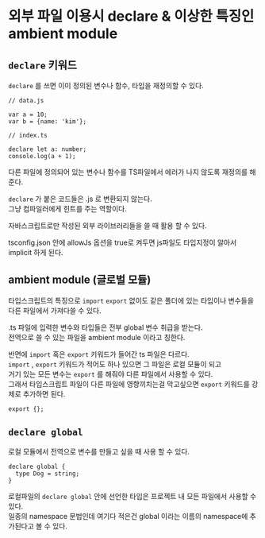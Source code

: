# 외부 파일 이용시 declare & 이상한 특징인 ambient module

## `declare` 키워드

`declare` 를 쓰면 이미 정의된 변수나 함수, 타입을 재정의할 수 있다.

```
// data.js

var a = 10;
var b = {name: 'kim'};
```

```
// index.ts

declare let a: number;
console.log(a + 1);
```

다른 파일에 정의되어 있는 변수나 함수를 TS파일에서 에러가 나지 않도록 재정의를 해준다.

`declare` 가 붙은 코드들은 .js 로 변환되지 않는다.  
그냥 컴파일러에게 힌트를 주는 역할이다.

자바스크립트로만 작성된 외부 라이브러리들을 쓸 때 활용 할 수 있다.

tsconfig.json 안에 allowJs 옵션을 true로 켜두면 js파일도 타입지정이 알아서 implicit 하게 된다.

## ambient module (글로벌 모듈)

타입스크립트의 특징으로 `import` `export` 없이도 같은 폴더에 있는 타입이나 변수들을 다른 파일에서 가져다쓸 수 있다.

.ts 파일에 입력한 변수와 타입들은 전부 global 변수 취급을 받는다.  
전역으로 쓸 수 있는 파일을 ambient module 이라고 칭한다.

반면에 `import` 혹은 `export` 키워드가 들어간 ts 파일은 다르다.  
`import` , `export` 키워드가 적어도 하나 있으면 그 파일은 로컬 모듈이 되고  
거기 있는 모든 변수는 `export` 를 해줘야 다른 파일에서 사용할 수 있다.  
그래서 타입스크립트 파일이 다른 파일에 영향끼치는걸 막고싶으면 `export` 키워드를 강제로 추가하면 된다.

```
export {};
```

## `declare global`

로컬 모듈에서 전역으로 변수를 만들고 싶을 때 사용 할 수 있다.  

```
declare global {
  type Dog = string;
} 
```
로컬파일의 `declare global` 안에 선언한 타입은 프로젝트 내 모든 파일에서 사용할 수 있다.  
일종의 namespace 문법인데 여기다 적은건 global 이라는 이름의 namespace에 추가된다고 볼 수 있다.


